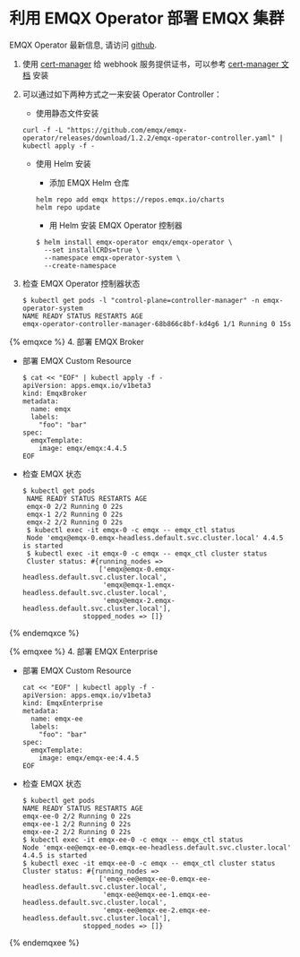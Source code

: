 # 利用 EMQX Operator 部署 EMQX 集群

EMQX Operator 最新信息, 请访问 [github](https://github.com/emqx/emqx-operator/blob/main/docs/zh_CN/getting-started/getting-started.md).

1. 使用 [cert-manager](https://github.com/cert-manager/cert-manager) 给 webhook 服务提供证书，可以参考 [cert-manager 文档](https://cert-manager.io/docs/installation/) 安装

2. 可以通过如下两种方式之一来安装 Operator Controller：

    + 使用静态文件安装

    ```shell
    curl -f -L "https://github.com/emqx/emqx-operator/releases/download/1.2.2/emqx-operator-controller.yaml" | kubectl apply -f -
    ```

    + 使用 Helm 安装
      + 添加 EMQX Helm 仓库

      ```shell
      helm repo add emqx https://repos.emqx.io/charts
      helm repo update
      ```

      + 用 Helm 安装 EMQX Operator 控制器

      ```shell
      $ helm install emqx-operator emqx/emqx-operator \
        --set installCRDs=true \
        --namespace emqx-operator-system \
        --create-namespace
      ```

3. 检查 EMQX Operator 控制器状态

    ```shell
    $ kubectl get pods -l "control-plane=controller-manager" -n emqx-operator-system
    NAME READY STATUS RESTARTS AGE
    emqx-operator-controller-manager-68b866c8bf-kd4g6 1/1 Running 0 15s
    ```

{% emqxce %}
4. 部署 EMQX Broker

+ 部署 EMQX Custom Resource

    ```shell
    $ cat << "EOF" | kubectl apply -f -
    apiVersion: apps.emqx.io/v1beta3
    kind: EmqxBroker
    metadata:
      name: emqx
      labels: 
        "foo": "bar"
    spec:
      emqxTemplate:
        image: emqx/emqx:4.4.5
    EOF
    ```

+ 检查 EMQX 状态

   ```shell
   $ kubectl get pods
    NAME READY STATUS RESTARTS AGE
    emqx-0 2/2 Running 0 22s
    emqx-1 2/2 Running 0 22s
    emqx-2 2/2 Running 0 22s
    $ kubectl exec -it emqx-0 -c emqx -- emqx_ctl status
    Node 'emqx@emqx-0.emqx-headless.default.svc.cluster.local' 4.4.5 is started
    $ kubectl exec -it emqx-0 -c emqx -- emqx_ctl cluster status
    Cluster status: #{running_nodes =>
                      ['emqx@emqx-0.emqx-headless.default.svc.cluster.local',
                       'emqx@emqx-1.emqx-headless.default.svc.cluster.local',
                       'emqx@emqx-2.emqx-headless.default.svc.cluster.local'],
                  stopped_nodes => []}
    ```

{% endemqxce %}

{% emqxee %}
4. 部署 EMQX Enterprise

+ 部署 EMQX Custom Resource

    ```shell
    cat << "EOF" | kubectl apply -f -
    apiVersion: apps.emqx.io/v1beta3
    kind: EmqxEnterprise
    metadata:
      name: emqx-ee
      labels:
        "foo": "bar"
    spec:
      emqxTemplate:
        image: emqx/emqx-ee:4.4.5
    EOF
    ```

+ 检查 EMQX 状态

   ```shell
   $ kubectl get pods
   NAME READY STATUS RESTARTS AGE
   emqx-ee-0 2/2 Running 0 22s
   emqx-ee-1 2/2 Running 0 22s
   emqx-ee-2 2/2 Running 0 22s
   $ kubectl exec -it emqx-ee-0 -c emqx -- emqx_ctl status
   Node 'emqx-ee@emqx-ee-0.emqx-ee-headless.default.svc.cluster.local' 4.4.5 is started
   $ kubectl exec -it emqx-ee-0 -c emqx -- emqx_ctl cluster status
   Cluster status: #{running_nodes =>
                      ['emqx-ee@emqx-ee-0.emqx-ee-headless.default.svc.cluster.local',
                       'emqx-ee@emqx-ee-1.emqx-ee-headless.default.svc.cluster.local',
                       'emqx-ee@emqx-ee-2.emqx-ee-headless.default.svc.cluster.local'],
                  stopped_nodes => []}
    ```

{% endemqxee %}
